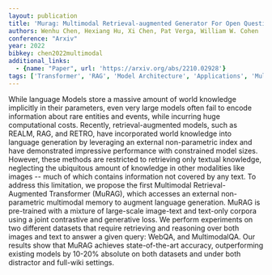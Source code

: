 ```yaml
---
layout: publication
title: 'Murag: Multimodal Retrieval-augmented Generator For Open Question Answering Over Images And Text'
authors: Wenhu Chen, Hexiang Hu, Xi Chen, Pat Verga, William W. Cohen
conference: "Arxiv"
year: 2022
bibkey: chen2022multimodal
additional_links:
  - {name: "Paper", url: 'https://arxiv.org/abs/2210.02928'}
tags: ['Transformer', 'RAG', 'Model Architecture', 'Applications', 'Multimodal Models', 'Reinforcement Learning', 'Pretraining Methods']
---
```

While language Models store a massive amount of world knowledge implicitly in
their parameters, even very large models often fail to encode information about
rare entities and events, while incurring huge computational costs. Recently,
retrieval-augmented models, such as REALM, RAG, and RETRO, have incorporated
world knowledge into language generation by leveraging an external
non-parametric index and have demonstrated impressive performance with
constrained model sizes. However, these methods are restricted to retrieving
only textual knowledge, neglecting the ubiquitous amount of knowledge in other
modalities like images -- much of which contains information not covered by any
text. To address this limitation, we propose the first Multimodal
Retrieval-Augmented Transformer (MuRAG), which accesses an external
non-parametric multimodal memory to augment language generation. MuRAG is
pre-trained with a mixture of large-scale image-text and text-only corpora
using a joint contrastive and generative loss. We perform experiments on two
different datasets that require retrieving and reasoning over both images and
text to answer a given query: WebQA, and MultimodalQA. Our results show that
MuRAG achieves state-of-the-art accuracy, outperforming existing models by
10-20% absolute on both datasets and under both distractor and full-wiki
settings.

